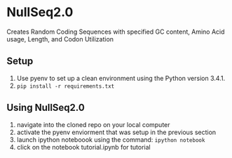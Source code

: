 # NullSeq2.0
Creates Random Coding Sequences with specified GC content, Amino Acid usage, Length, and Codon Utilization

## Setup
1. Use pyenv to set up a clean environment using the Python version 3.4.1.
2. `pip install -r requirements.txt`

## Using NullSeq2.0
1. navigate into the cloned repo on your local computer
2. activate the pyenv enviorment that was setup in the previous section
3. launch ipython noteboook using the command: `ipython notebook`
4. click on the notebook tutorial.ipynb for tutorial
